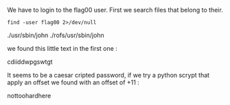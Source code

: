 We have to login to the flag00 user.
First we search files that belong to their.

```
find -user flag00 2>/dev/null
```
./usr/sbin/john
./rofs/usr/sbin/john

we found this little text in the first one :

cdiiddwpgswtgt

It seems to be a caesar cripted password, if we try a python
scrypt that apply an offset we found with an offset of +11 :

nottoohardhere

